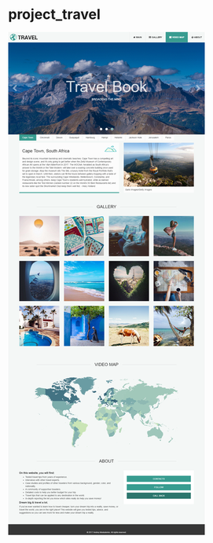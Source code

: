 # project_travel
![](https://raw.githubusercontent.com/moskalenko95/project_travel/master/view/screen_desktop.png)
